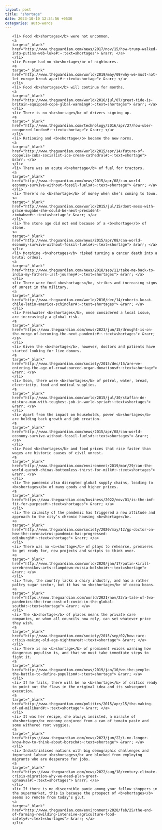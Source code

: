 ```yaml
---
layout: post
title: "shortage"
date: 2023-10-10 12:34:56 +0530
categories: auto-words
---
```

<ol>

    <li> Food <b>shortages</b> were not uncommon.
    <a 
    target="_blank" 
    href="http://www.theguardian.com/news/2017/nov/15/how-trump-walked-into-putins-web-luke#:~:text=shortages"> &rarr; </a>
    </li>
    <li> Europe had no <b>shortage</b> of nightmares.
    <a 
    target="_blank" 
    href="http://www.theguardian.com/world/2019/may/09/why-we-must-not-let-europe-break-apart#:~:text=shortage"> &rarr; </a>
    </li>
    <li> Food <b>shortages</b> will continue for months.
    <a 
    target="_blank" 
    href="http://www.theguardian.com/world/2016/jul/07/great-tide-is-britain-equipped-cope-glbal-warming#:~:text=shortages"> &rarr; </a>
    </li>
    <li> There is no <b>shortage</b> of drivers signing up.
    <a 
    target="_blank" 
    href="http://www.theguardian.com/technology/2016/apr/27/how-uber-conquered-london#:~:text=shortage"> &rarr; </a>
    </li>
    <li> Rationing and <b>shortage</b> became the new norms.
    <a 
    target="_blank" 
    href="http://www.theguardian.com/world/2015/apr/14/future-of-coppelia-cuba-socialist-ice-cream-cathedral#:~:text=shortage"> &rarr; </a>
    </li>
    <li> There was an acute <b>shortage</b> of fuel for tractors.
    <a 
    target="_blank" 
    href="http://www.theguardian.com/news/2015/apr/08/can-world-economy-survive-without-fossil-fuels#:~:text=shortage"> &rarr; </a>
    </li>
    <li> There’s no <b>shortage</b> of money when she’s coming to town.
    <a 
    target="_blank" 
    href="http://www.theguardian.com/world/2015/jul/15/dont-mess-with-grace-mugabe-she-could-be-next-president-zimbabwe#:~:text=shortage"> &rarr; </a>
    </li>
    <li> The stone age did not end because of a <b>shortage</b> of stone.
    <a 
    target="_blank" 
    href="http://www.theguardian.com/news/2015/apr/08/can-world-economy-survive-without-fossil-fuels#:~:text=shortage"> &rarr; </a>
    </li>
    <li> Morphine <b>shortages</b> risked turning a cancer death into a brutal ordeal.
    <a 
    target="_blank" 
    href="http://www.theguardian.com/news/2018/sep/11/take-me-back-to-india-my-fathers-last-journey#:~:text=shortages"> &rarr; </a>
    </li>
    <li> There were food <b>shortages</b>, strikes and increasing signs of unrest in the military.
    <a 
    target="_blank" 
    href="http://www.theguardian.com/world/2016/dec/14/roberto-kozak-chile-latin-america-schindler#:~:text=shortages"> &rarr; </a>
    </li>
    <li> Freshwater <b>shortages</b>, once considered a local issue, are increasingly a global risk.
    <a 
    target="_blank" 
    href="https://www.theguardian.com/news/2023/jun/15/drought-is-on-the-verge-of-becoming-the-next-pandemic#:~:text=shortages"> &rarr; </a>
    </li>
    <li> Given the <b>shortage</b>, however, doctors and patients have started looking for live donors.
    <a 
    target="_blank" 
    href="http://www.theguardian.com/society/2015/dec/16/are-we-entering-the-age-of-crowdsourced-organ-donations#:~:text=shortage"> &rarr; </a>
    </li>
    <li> Soon, there were <b>shortages</b> of petrol, water, bread, electricity, food and medical supplies.
    <a 
    target="_blank" 
    href="http://www.theguardian.com/world/2015/jul/30/staffan-de-mistura-man-with-toughest-job-in-world-syria#:~:text=shortages"> &rarr; </a>
    </li>
    <li> Apart from the impact on households, power <b>shortages</b> are holding back growth and job creation.
    <a 
    target="_blank" 
    href="http://www.theguardian.com/news/2015/apr/08/can-world-economy-survive-without-fossil-fuels#:~:text=shortages"> &rarr; </a>
    </li>
    <li> Food <b>shortages</b> and food prices that rise faster than wages are historic causes of civil unrest.
    <a 
    target="_blank" 
    href="http://www.theguardian.com/environment/2019/mar/29/can-the-world-quench-chinas-bottomless-thirst-for-milk#:~:text=shortages"> &rarr; </a>
    </li>
    <li> The pandemic also disrupted global supply chains, leading to <b>shortages</b> of many goods and higher prices.
    <a 
    target="_blank" 
    href="https://www.theguardian.com/business/2022/nov/01/is-the-imf-fit-for-purpose#:~:text=shortages"> &rarr; </a>
    </li>
    <li> The calamity of the pandemic has triggered a new attitude and approach to the city’s chronic housing <b>shortage</b>.
    <a 
    target="_blank" 
    href="http://www.theguardian.com/society/2020/may/12/gp-doctor-on-how-the-coronavirus-pandemic-has-progressed-edinburgh#:~:text=shortage"> &rarr; </a>
    </li>
    <li> There was no <b>shortage</b> of plays to rehearse, premieres to get ready for, new projects and scripts to think over.
    <a 
    target="_blank" 
    href="http://www.theguardian.com/world/2020/jan/17/putin-kirill-serebrennikov-arts-clampdown-russia-bolshoi#:~:text=shortage"> &rarr; </a>
    </li>
    <li> True, the country lacks a dairy industry, and has a rather paltry sugar sector, but it has no <b>shortage</b> of cocoa beans.
    <a 
    target="_blank" 
    href="https://www.theguardian.com/world/2021/nov/23/a-tale-of-two-pandemics-the-true-cost-of-covid-in-the-global-south#:~:text=shortage"> &rarr; </a>
    </li>
    <li> The <b>shortage</b> of places means the private care companies, on whom all councils now rely, can set whatever price they wish.
    <a 
    target="_blank" 
    href="http://www.theguardian.com/society/2015/sep/02/how-care-crisis-making-old-age-nightmare#:~:text=shortage"> &rarr; </a>
    </li>
    <li> There is no <b>shortage</b> of prominent voices warning how dangerous populism is, and that we must take immediate steps to fight it.
    <a 
    target="_blank" 
    href="http://www.theguardian.com/news/2019/jan/10/we-the-people-the-battle-to-define-populism#:~:text=shortage"> &rarr; </a>
    </li>
    <li> If he fails, there will be no <b>shortage</b> of critics ready to point out the flaws in the original idea and its subsequent execution.
    <a 
    target="_blank" 
    href="http://www.theguardian.com/politics/2015/apr/15/the-making-of-ed-miliband#:~:text=shortage"> &rarr; </a>
    </li>
    <li> It was her recipe, she always insisted, a miracle of <b>shortage</b> economy conjured from a can of tomato paste and some withered root veggies.
    <a 
    target="_blank" 
    href="https://www.theguardian.com/news/2023/jun/22/i-no-longer-know-how-to-think-about-borsch#:~:text=shortage"> &rarr; </a>
    </li>
    <li> Industrialised nations with big demographic challenges and important labour <b>shortages</b> are blocked from employing migrants who are desperate for jobs.
    <a 
    target="_blank" 
    href="https://www.theguardian.com/news/2022/aug/18/century-climate-crisis-migration-why-we-need-plan-great-upheaval#:~:text=shortages"> &rarr; </a>
    </li>
    <li> If there is no discernible panic among your fellow shoppers in the supermarket, this is because the prospect of <b>shortages</b> seems so remote from today’s glut.
    <a 
    target="_blank" 
    href="http://www.theguardian.com/environment/2020/feb/25/the-end-of-farming-rewilding-intensive-agriculture-food-safety#:~:text=shortages"> &rarr; </a>
    </li>